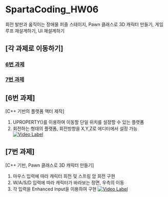 # SpartaCoding_HW06
회전 발판과 움직이는 장애물 퍼즐 스테이지, Pawn 클래스로 3D 캐릭터 만들기, 게임 루프 재설계하기, UI 재설계하기

## [각 과제로 이동하기]
### [6번 과제](https://github.com/hyounjinJoo/SpartaCoding_HW06_09/tree/HW06?tab=readme-ov-file)
### [7번 과제](https://github.com/hyounjinJoo/SpartaCoding_HW06_09/tree/HW07)





## [6번 과제]
[C++ 기반의 플랫폼 액터 제작]
1. UPROPERTY()를 이용하여 이동할 단일 위치를 설정할 수 있는 플랫폼 
2. 회전하는 형태의 플랫폼, 회전방향을 X,Y,Z로 에디터에서 설정 가능
[![Video Label](http://img.youtube.com/vi/VKudT7PAIDY/0.jpg)](https://youtu.be/VKudT7PAIDY?t=0s)

## [7번 과제]
[C++ 기반, Pawn 클래스로 3D 캐릭터 만들기]
1. 마우스 입력에 따라 캐릭터 회전 및 스프링 암 회전 구현
2. W/A/S/D 입력에 따라 캐릭터가 바라보는 정면, 우측의 이동
3. 각 입력을 Enhanced Input을 이용하여 구현
[![Video Label](http://img.youtube.com/vi/PnrD7gvEtCM/0.jpg)](https://youtu.be/PnrD7gvEtCM?t=0s)
